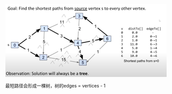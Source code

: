 ![输入图片说明](/imgs/2025-02-28/1HVVVHOZvVO0EbiG.png)

最短路径会形成一棵树，树的edges = vertices - 1
<!--stackedit_data:
eyJoaXN0b3J5IjpbLTI4MjczODM3MV19
-->